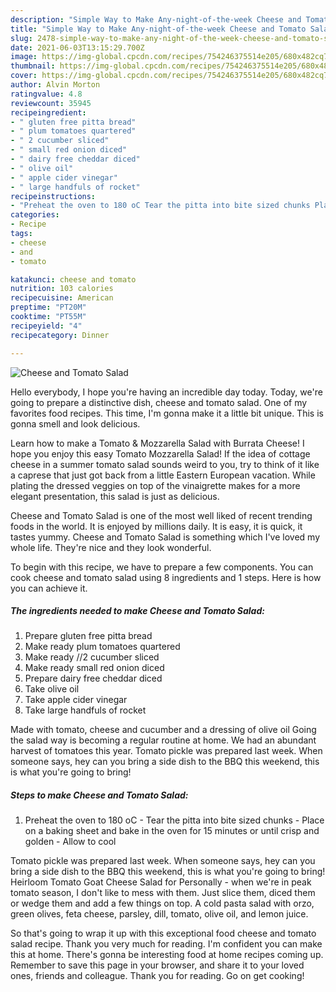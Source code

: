 ```yaml
---
description: "Simple Way to Make Any-night-of-the-week Cheese and Tomato Salad"
title: "Simple Way to Make Any-night-of-the-week Cheese and Tomato Salad"
slug: 2478-simple-way-to-make-any-night-of-the-week-cheese-and-tomato-salad
date: 2021-06-03T13:15:29.700Z
image: https://img-global.cpcdn.com/recipes/754246375514e205/680x482cq70/cheese-and-tomato-salad-recipe-main-photo.jpg
thumbnail: https://img-global.cpcdn.com/recipes/754246375514e205/680x482cq70/cheese-and-tomato-salad-recipe-main-photo.jpg
cover: https://img-global.cpcdn.com/recipes/754246375514e205/680x482cq70/cheese-and-tomato-salad-recipe-main-photo.jpg
author: Alvin Morton
ratingvalue: 4.8
reviewcount: 35945
recipeingredient:
- " gluten free pitta bread"
- " plum tomatoes quartered"
- " 2 cucumber sliced"
- " small red onion diced"
- " dairy free cheddar diced"
- " olive oil"
- " apple cider vinegar"
- " large handfuls of rocket"
recipeinstructions:
- "Preheat the oven to 180 oC Tear the pitta into bite sized chunks Place on a baking sheet and bake in the oven for 15 minutes or until crisp and golden Allow to cool"
categories:
- Recipe
tags:
- cheese
- and
- tomato

katakunci: cheese and tomato 
nutrition: 103 calories
recipecuisine: American
preptime: "PT20M"
cooktime: "PT55M"
recipeyield: "4"
recipecategory: Dinner

---
```



![Cheese and Tomato Salad](https://img-global.cpcdn.com/recipes/754246375514e205/680x482cq70/cheese-and-tomato-salad-recipe-main-photo.jpg)

Hello everybody, I hope you're having an incredible day today. Today, we're going to prepare a distinctive dish, cheese and tomato salad. One of my favorites food recipes. This time, I'm gonna make it a little bit unique. This is gonna smell and look delicious.

Learn how to make a Tomato &amp; Mozzarella Salad with Burrata Cheese! I hope you enjoy this easy Tomato Mozzarella Salad! If the idea of cottage cheese in a summer tomato salad sounds weird to you, try to think of it like a caprese that just got back from a little Eastern European vacation. While plating the dressed veggies on top of the vinaigrette makes for a more elegant presentation, this salad is just as delicious.

Cheese and Tomato Salad is one of the most well liked of recent trending foods in the world. It is enjoyed by millions daily. It is easy, it is quick, it tastes yummy. Cheese and Tomato Salad is something which I've loved my whole life. They're nice and they look wonderful.


To begin with this recipe, we have to prepare a few components. You can cook cheese and tomato salad using 8 ingredients and 1 steps. Here is how you can achieve it.

<!--inarticleads1-->

##### The ingredients needed to make Cheese and Tomato Salad:

1. Prepare  gluten free pitta bread
1. Make ready  plum tomatoes quartered
1. Make ready  //2 cucumber sliced
1. Make ready  small red onion diced
1. Prepare  dairy free cheddar diced
1. Take  olive oil
1. Take  apple cider vinegar
1. Take  large handfuls of rocket


Made with tomato, cheese and cucumber and a dressing of olive oil Going the salad way is becoming a regular routine at home. We had an abundant harvest of tomatoes this year. Tomato pickle was prepared last week. When someone says, hey can you bring a side dish to the BBQ this weekend, this is what you&#39;re going to bring! 

<!--inarticleads2-->

##### Steps to make Cheese and Tomato Salad:

1. Preheat the oven to 180 oC - Tear the pitta into bite sized chunks - Place on a baking sheet and bake in the oven for 15 minutes or until crisp and golden - Allow to cool


Tomato pickle was prepared last week. When someone says, hey can you bring a side dish to the BBQ this weekend, this is what you&#39;re going to bring! Heirloom Tomato Goat Cheese Salad for Personally - when we&#39;re in peak tomato season, I don&#39;t like to mess with them. Just slice them, diced them or wedge them and add a few things on top. A cold pasta salad with orzo, green olives, feta cheese, parsley, dill, tomato, olive oil, and lemon juice. 

So that's going to wrap it up with this exceptional food cheese and tomato salad recipe. Thank you very much for reading. I'm confident you can make this at home. There's gonna be interesting food at home recipes coming up. Remember to save this page in your browser, and share it to your loved ones, friends and colleague. Thank you for reading. Go on get cooking!
